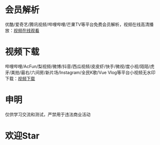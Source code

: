 # 会员解析  
优酷/爱奇艺/腾讯视频/哔哩哔哩/芒果TV等平台免费会员解析，视频在线高清播放：[视频在线观看](https://resoumen.com/v/ "点击链接")  

# 视频下载  
哔哩哔哩/AcFun/梨视频/微博/抖音/西瓜视频/皮皮虾/快手/微视/度小视/陌陌/虎牙/美拍/最右/六间房/新片场/Instagram/全民K歌/Vue Vlog等平台小视频无水印下载：[视频下载](https://resoumen.com/d/ "点击链接")  

# 申明 
仅供学习交流和测试，严禁用于违法商业活动  

# 欢迎Star  
